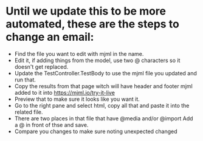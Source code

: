 # Until we update this to be more automated, these are the steps to change an email:
* Find the file you want to edit with mjml in the name.
* Edit it, if adding things from the model, use two @ characters so it doesn't get replaced.
* Update the TestController.TestBody to use the mjml file you updated and run that.
* Copy the results from that page witch will have header and footer mjml added to it into https://mjml.io/try-it-live
* Preview that to make sure it looks like you want it.
* Go to the right pane and select html, copy all that and paste it into the related file.
* There are two places in that file that have @media and/or @import Add a @ in front of thse and save.
* Compare you changes to make sure noting unexpected changed
